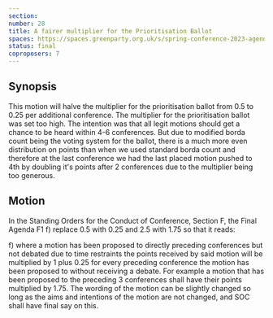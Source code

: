 ```yaml
---
section:
number: 28
title: A fairer multiplier for the Prioritisation Ballot
spaces: https://spaces.greenparty.org.uk/s/spring-conference-2023-agenda-forum/?contentId=119624
status: final
coproposers: 7
---
```

## Synopsis
This motion will halve the multiplier for the prioritisation ballot from 0.5 to 0.25 per additional conference. The multiplier for the prioritisation ballot was set too high. The intention was that all legit motions should get a chance to be heard within 4-6 conferences. But due to modified borda count being the voting system for the ballot, there is a much more even distribution on points than when we used standard borda count and therefore at the last conference we had the last placed motion pushed to 4th by doubling it's points after 2 conferences due to the multiplier being too generous.

## Motion
In the Standing Orders for the Conduct of Conference, Section F, the Final Agenda F1 f) replace 0.5 with 0.25 and 2.5 with 1.75 so that it reads:

f) where a motion has been proposed to directly preceding conferences but not debated due to time restraints the points received by said motion will be multiplied by 1 plus 0.25 for every preceding conference the motion has been proposed to without receiving a debate. For example a motion that has been proposed to the preceding 3 conferences shall have their points multiplied by 1.75. The wording of the motion can be slightly changed so long as the aims and intentions of the motion are not changed, and SOC shall have final say on this.
